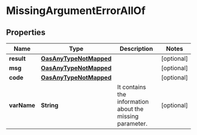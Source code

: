 

# MissingArgumentErrorAllOf

## Properties

Name | Type | Description | Notes
------------ | ------------- | ------------- | -------------
**result** | [**OasAnyTypeNotMapped**](.md) |  |  [optional]
**msg** | [**OasAnyTypeNotMapped**](.md) |  |  [optional]
**code** | [**OasAnyTypeNotMapped**](.md) |  |  [optional]
**varName** | **String** | It contains the information about the missing parameter.  |  [optional]




